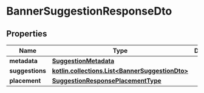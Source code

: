 
# BannerSuggestionResponseDto

## Properties
Name | Type | Description | Notes
------------ | ------------- | ------------- | -------------
**metadata** | [**SuggestionMetadata**](SuggestionMetadata.md) |  | 
**suggestions** | [**kotlin.collections.List&lt;BannerSuggestionDto&gt;**](BannerSuggestionDto.md) |  | 
**placement** | [**SuggestionResponsePlacementType**](SuggestionResponsePlacementType.md) |  | 



